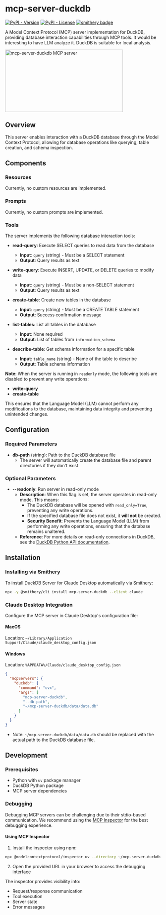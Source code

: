# mcp-server-duckdb

[![PyPI - Version](https://img.shields.io/pypi/v/mcp-server-duckdb)](https://pypi.org/project/mcp-server-duckdb/)
[![PyPI - License](https://img.shields.io/pypi/l/mcp-server-duckdb)](LICENSE)
[![smithery badge](https://smithery.ai/badge/mcp-server-duckdb)](https://smithery.ai/server/mcp-server-duckdb)

A Model Context Protocol (MCP) server implementation for DuckDB, providing database interaction capabilities through MCP tools.
It would be interesting to have LLM analyze it. DuckDB is suitable for local analysis.

<a href="https://glama.ai/mcp/servers/fwggl49w22"><img width="380" height="200" src="https://glama.ai/mcp/servers/fwggl49w22/badge" alt="mcp-server-duckdb MCP server" /></a>

## Overview

This server enables interaction with a DuckDB database through the Model Context Protocol, allowing for database operations like querying, table creation, and schema inspection.

## Components

### Resources

Currently, no custom resources are implemented.

### Prompts

Currently, no custom prompts are implemented.

### Tools

The server implements the following database interaction tools:

- **read-query**: Execute SELECT queries to read data from the database
  - **Input**: `query` (string) - Must be a SELECT statement
  - **Output**: Query results as text

- **write-query**: Execute INSERT, UPDATE, or DELETE queries to modify data
  - **Input**: `query` (string) - Must be a non-SELECT statement
  - **Output**: Query results as text

- **create-table**: Create new tables in the database
  - **Input**: `query` (string) - Must be a CREATE TABLE statement
  - **Output**: Success confirmation message

- **list-tables**: List all tables in the database
  - **Input**: None required
  - **Output**: List of tables from `information_schema`

- **describe-table**: Get schema information for a specific table
  - **Input**: `table_name` (string) - Name of the table to describe
  - **Output**: Table schema information

**Note**: When the server is running in `readonly` mode, the following tools are disabled to prevent any write operations:
- **write-query**
- **create-table**

This ensures that the Language Model (LLM) cannot perform any modifications to the database, maintaining data integrity and preventing unintended changes.

## Configuration

### Required Parameters

- **db-path** (string): Path to the DuckDB database file
  - The server will automatically create the database file and parent directories if they don't exist

### Optional Parameters

- **--readonly**: Run server in read-only mode
  - **Description**: When this flag is set, the server operates in read-only mode. This means:
    - The DuckDB database will be opened with `read_only=True`, preventing any write operations.
    - If the specified database file does not exist, it **will not** be created.
    - **Security Benefit**: Prevents the Language Model (LLM) from performing any write operations, ensuring that the database remains unaltered.
  - **Reference**: For more details on read-only connections in DuckDB, see the [DuckDB Python API documentation](https://duckdb.org/docs/api/python/dbapi.html#read_only-connections).


## Installation

### Installing via Smithery

To install DuckDB Server for Claude Desktop automatically via [Smithery](https://smithery.ai/server/mcp-server-duckdb):

```bash
npx -y @smithery/cli install mcp-server-duckdb --client claude
```

### Claude Desktop Integration

Configure the MCP server in Claude Desktop's configuration file:

#### MacOS
Location: `~/Library/Application Support/Claude/claude_desktop_config.json`

#### Windows
Location: `%APPDATA%/Claude/claude_desktop_config.json`

```json
{
  "mcpServers": {
    "duckdb": {
      "command": "uvx",
      "args": [
        "mcp-server-duckdb",
        "--db-path",
        "~/mcp-server-duckdb/data/data.db"
      ]
    }
  }
}
```

* Note: `~/mcp-server-duckdb/data/data.db` should be replaced with the actual path to the DuckDB database file.

## Development

### Prerequisites

- Python with `uv` package manager
- DuckDB Python package
- MCP server dependencies

### Debugging

Debugging MCP servers can be challenging due to their stdio-based communication. We recommend using the [MCP Inspector](https://github.com/modelcontextprotocol/inspector) for the best debugging experience.

#### Using MCP Inspector

1. Install the inspector using npm:
```bash
npx @modelcontextprotocol/inspector uv --directory ~/mcp-server-duckdb run mcp-server-duckdb
```

2. Open the provided URL in your browser to access the debugging interface

The inspector provides visibility into:
- Request/response communication
- Tool execution
- Server state
- Error messages
